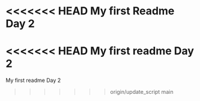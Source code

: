 <<<<<<< HEAD
My first Readme 
Day 2 
=======
<<<<<<< HEAD
My first readme
Day 2 
=======
My first readme Day 2
>>>>>>> origin/update_script
>>>>>>> main
